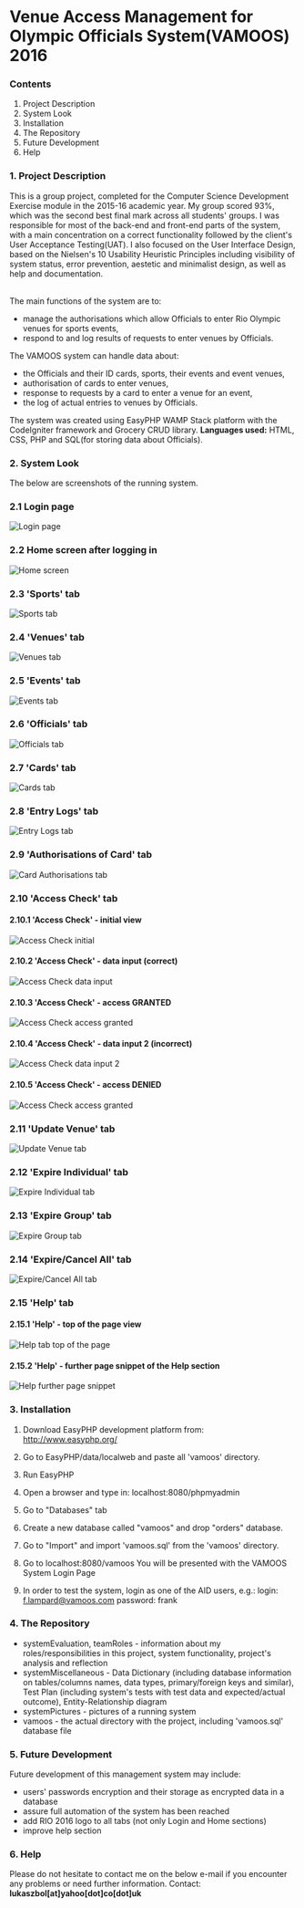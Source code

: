 # Venue Access Management for Olympic Officials System(VAMOOS) 2016

### Contents

1. Project Description
2. System Look
3. Installation
4. The Repository
5. Future Development
6. Help


### 1. Project Description  
This is a group project, completed for the Computer Science Development Exercise module in the 2015-16 academic year. My group scored 93%, which was the second best final mark across all students' groups. I was responsible for most of the back-end and front-end parts of the system, with a main concentration on a correct functionality followed by the client's User Acceptance Testing(UAT). I also focused on the User Interface Design, based on the Nielsen's 10 Usability Heuristic Principles including visibility of system status, error prevention, aestetic and minimalist design, as well as help and documentation. 
<br><br>

The main functions of the system are to:
- manage the authorisations which allow Officials to enter Rio Olympic venues for sports events,
- respond to and log results of requests to enter venues by Officials.
  
The VAMOOS system can handle data about:
- the Officials and their ID cards, sports, their events and event venues,
- authorisation of cards to enter venues,
- response to requests by a card to enter a venue for an event,
- the log of actual entries to venues by Officials.

The system was created using EasyPHP WAMP Stack platform with the CodeIgniter framework and Grocery CRUD library. 
<b>Languages used:</b> HTML, CSS, PHP and SQL(for storing data about Officials). 


### 2. System Look
The below are screenshots of the running system.

### 2.1 Login page
![Login page](systemPictures/1-loginPage.jpg)
 
### 2.2 Home screen after logging in 
![Home screen](systemPictures/2-homeScreenAfterLogin.jpg)

### 2.3 'Sports' tab
![Sports tab](systemPictures/3-sportsTab.jpg)

### 2.4 'Venues' tab
![Venues tab](systemPictures/4-venuesTab.jpg)

### 2.5 'Events' tab
![Events tab](systemPictures/5-eventsTab.jpg)

### 2.6 'Officials' tab
![Officials tab](systemPictures/6-officialsTab.jpg)

### 2.7 'Cards' tab
![Cards tab](systemPictures/7-cardsTab.jpg)

### 2.8 'Entry Logs' tab
![Entry Logs tab](systemPictures/8-entryLogsTab.jpg)

### 2.9 'Authorisations of Card' tab
![Card Authorisations tab](systemPictures/9-cardAuthorisations.jpg)

### 2.10 'Access Check' tab
#### 2.10.1 'Access Check' - initial view
![Access Check initial](systemPictures/10-accessCheckInitial.jpg)

#### 2.10.2 'Access Check' - data input (correct)
![Access Check data input](systemPictures/11-accessCheckInputData.jpg)

#### 2.10.3 'Access Check' - access GRANTED
![Access Check access granted](systemPictures/12-accessCheckAccessGranted.jpg)

#### 2.10.4 'Access Check' - data input 2 (incorrect)
![Access Check data input 2](systemPictures/13-accessCheckInputData2.jpg)

#### 2.10.5 'Access Check' - access DENIED
![Access Check access granted](systemPictures/14-accessCheckAccessDenied.jpg)

### 2.11 'Update Venue' tab
![Update Venue tab](systemPictures/15-updateVenueTab.jpg)

### 2.12 'Expire Individual' tab
![Expire Individual tab](systemPictures/16-expireIndividualTab.jpg)

### 2.13 'Expire Group' tab
![Expire Group tab](systemPictures/17-expireGroupTab.jpg)

### 2.14 'Expire/Cancel All' tab
![Expire/Cancel All tab](systemPictures/18-expireCancelAllTab.jpg)

### 2.15 'Help' tab
#### 2.15.1 'Help' - top of the page view
![Help tab top of the page](systemPictures/19-helpTab1.jpg)

#### 2.15.2 'Help' - further page snippet of the Help section
![Help further page snippet](systemPictures/20-helpTab2.jpg)


### 3. Installation  
1. Download EasyPHP development platform from:
http://www.easyphp.org/

2. Go to EasyPHP/data/localweb and paste all 'vamoos' directory.

3. Run EasyPHP

4. Open a browser and type in: localhost:8080/phpmyadmin

5. Go to "Databases" tab

6. Create a new database called "vamoos" and drop "orders" database.

7. Go to "Import" and import 'vamoos.sql' from the 'vamoos' directory.

8. Go to localhost:8080/vamoos
   You will be presented with the VAMOOS System Login Page

9. In order to test the system, login as one of the AID users, e.g.:
login: f.lampard@vamoos.com 
password: frank

### 4. The Repository  
- systemEvaluation, teamRoles - information about my roles/responsibilities in this project, system functionality, project's analysis and reflection
- systemMiscellaneous - Data Dictionary (including database information on tables/columns names, data types, primary/foreign keys and similar), Test Plan (including system's tests with test data and expected/actual outcome), Entity-Relationship diagram
- systemPictures - pictures of a running system
- vamoos - the actual directory with the project, including 'vamoos.sql' database file
### 5. Future Development  
Future development of this management system may include:
- users' passwords encryption and their storage as encrypted data in a database
- assure full automation of the system has been reached
- add RIO 2016 logo to all tabs (not only Login and Home sections)
- improve help section

### 6. Help  
Please do not hesitate to contact me on the below e-mail if you encounter any problems or need further information.
Contact: <b>lukaszbol[at]yahoo[dot]co[dot]uk</b>

